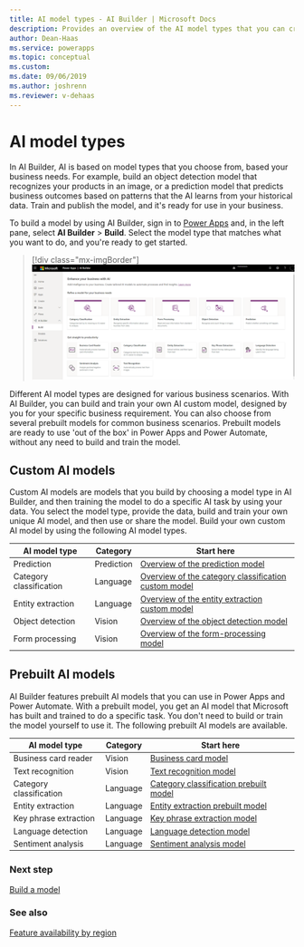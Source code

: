 ```yaml
---
title: AI model types - AI Builder | Microsoft Docs
description: Provides an overview of the AI model types that you can create in AI Builder.
author: Dean-Haas
ms.service: powerapps
ms.topic: conceptual
ms.custom: 
ms.date: 09/06/2019
ms.author: joshrenn
ms.reviewer: v-dehaas
---
```


# AI model types

In AI Builder, AI is based on model types that you choose from, based your business needs. For example, build an object detection model that recognizes your products in an image, or a prediction model that predicts business outcomes based on patterns that the AI learns from your historical data. Train and publish the model, and it's ready for use in your business.

To build a model by using AI Builder, sign in to [Power Apps](https://make.powerapps.com) and, in the left pane, select **AI Builder** > **Build**. Select the model type that matches what you want to do, and you're ready to get started.

> [!div class="mx-imgBorder"]
> ![AI Builder home page](media/ai-builder-home.png "AI Builder home page")

Different AI model types are designed for various business scenarios. With AI Builder, you can build and train your own AI custom model, designed by you for your specific business requirement. You can also choose from several prebuilt models for common business scenarios. Prebuilt models are ready to use 'out of the box' in Power Apps and Power Automate, without any need to build and train the model.

## Custom AI models

Custom AI models are models that you build by choosing a model type in AI Builder, and then training the model to do a specific AI task by using your data. You select the model type, provide the data, build and train your own unique AI model, and then use or share the model. Build your own custom AI model by using the following AI model types.

| AI model type  | Category<!--"Category" and its values of Prediction, Language, and Vision only seem to occur on this page. I kept expecting to see it used elsewhere or at least for its significance to be explained. Can you expand on it?-->  | Start here |
|---|---|---|
| Prediction   | Prediction  | [Overview of the prediction model](prediction-overview.md) |
| Category classification  |Language   | [Overview of the category classification custom model](text-classification-overview.md) |
| Entity extraction  |Language   | [Overview of the entity extraction custom model](entity-extraction-overview.md) |
| Object detection  | Vision   | [Overview of the object detection model](object-detection-overview.md) |
| Form processing  | Vision   | [Overview of the form-processing model](form-processing-model-overview.md) |

## Prebuilt AI models

AI Builder features prebuilt AI models that you can use in Power Apps and Power Automate. With a prebuilt model, you get an AI model that Microsoft has built and trained to do a specific task. You don't need to build or train the model yourself to use it. The following prebuilt AI models are available.

| AI model type | Category |Start here |
|--------|--------|--------|
|Business card reader |Vision | [Business card model](prebuilt-business-card.md)
|Text recognition |Vision | [Text recognition model](prebuilt-text-recognition.md)
|Category classification |Language | [Category classification prebuilt model](prebuilt-category-classification.md)
|Entity extraction| Language | [Entity extraction prebuilt model](prebuilt-entity-extraction.md)
|Key phrase extraction |Language | [Key phrase extraction model](prebuilt-key-phrase.md)
|Language detection |Language | [Language detection model](prebuilt-language-detection.md)
|Sentiment analysis |Language | [Sentiment analysis model](prebuilt-sentiment-analysis.md)

### Next step

[Build a model](build-model.md)

### See also

[Feature availability by region](availability-region.md)
